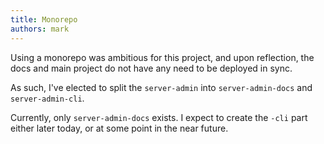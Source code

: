 ```yaml
---
title: Monorepo
authors: mark
---
```


Using a monorepo was ambitious for this project, and upon reflection, the docs and main project do not have any need to be deployed in sync.

As such, I've elected to split the `server-admin` into `server-admin-docs` and `server-admin-cli`.

Currently, only `server-admin-docs` exists. I expect to create the `-cli` part either later today, or at some point in the near future.
